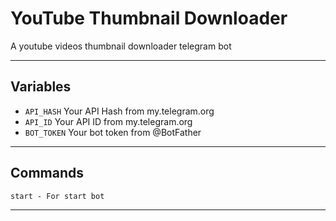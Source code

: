 # YouTube Thumbnail Downloader
A youtube videos thumbnail downloader telegram bot

---

## Variables

- `API_HASH` Your API Hash from my.telegram.org
- `API_ID` Your API ID from my.telegram.org
- `BOT_TOKEN` Your bot token from @BotFather

---

## Commands

```
start - For start bot
```

---
